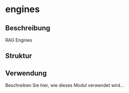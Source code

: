 ﻿# engines

## Beschreibung
RAG Engines

## Struktur


## Verwendung
Beschreiben Sie hier, wie dieses Modul verwendet wird...
